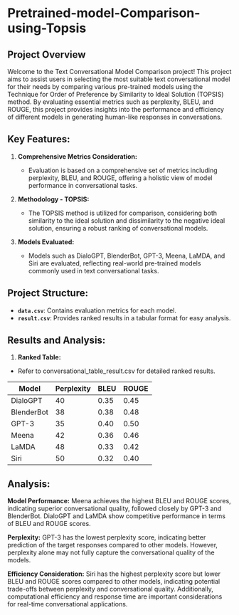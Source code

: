 # Pretrained-model-Comparison-using-Topsis
## Project Overview

Welcome to the Text Conversational Model Comparison project! This project aims to assist users in selecting the most suitable text conversational model for their needs by comparing various pre-trained models using the Technique for Order of Preference by Similarity to Ideal Solution (TOPSIS) method. By evaluating essential metrics such as perplexity, BLEU, and ROUGE, this project provides insights into the performance and efficiency of different models in generating human-like responses in conversations.
## Key Features:

1. **Comprehensive Metrics Consideration:**
   - Evaluation is based on a comprehensive set of metrics including perplexity, BLEU, and ROUGE, offering a holistic view of model performance in conversational tasks.
2. **Methodology - TOPSIS:**
   - The TOPSIS method is utilized for comparison, considering both similarity to the ideal solution and dissimilarity to the negative ideal solution, ensuring a robust ranking of conversational models.

3. **Models Evaluated:**
   - Models such as DialoGPT, BlenderBot, GPT-3, Meena, LaMDA, and Siri are evaluated, reflecting real-world pre-trained models commonly used in text conversational tasks.

## Project Structure:

- **`data.csv`**: Contains evaluation metrics for each model.
- **`result.csv`**: Provides ranked results in a tabular format for easy analysis.

## Results and Analysis:
1. **Ranked Table:**
- Refer to conversational_table_result.csv for detailed ranked results.

| **Model**   | **Perplexity**    | **BLEU**              | **ROUGE**         |
|-------------|-------------------|-----------------------|-------------------|
| DialoGPT    | 40                | 0.35                  | 0.45              |
| BlenderBot  | 38                | 0.38                  | 0.48              |
| GPT-3       | 35                | 0.40                  | 0.50              |
| Meena       | 42                | 0.36                  | 0.46              |
| LaMDA       | 48                | 0.33                  | 0.42              |
| Siri        | 50                | 0.32                  | 0.40              |




## Analysis:
**Model Performance:**
Meena achieves the highest BLEU and ROUGE scores, indicating superior conversational quality, followed closely by GPT-3 and BlenderBot. DialoGPT and LaMDA show competitive performance in terms of BLEU and ROUGE scores.

**Perplexity:** GPT-3 has the lowest perplexity score, indicating better prediction of the target responses compared to other models. However, perplexity alone may not fully capture the conversational quality of the models.

**Efficiency Consideration:**  Siri has the highest perplexity score but lower BLEU and ROUGE scores compared to other models, indicating potential trade-offs between perplexity and conversational quality. Additionally, computational efficiency and response time are important considerations for real-time conversational applications.
